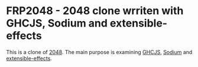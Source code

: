 FRP2048 - 2048 clone wrriten with GHCJS, Sodium and extensible-effects
======================================================================

This is a clone of [2048](http://gabrielecirulli.github.io/2048/ ). The main purpose is examining [GHCJS](https://github.com/ghcjs/ghcjs), [Sodium](hackage.haskell.org/package/sodium) and [extensible-effects](hackage.haskell.org/package/extensible-effects).

